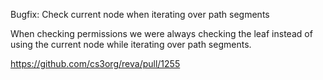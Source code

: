 Bugfix: Check current node when iterating over path segments

When checking permissions we were always checking the leaf instead of using the current node while iterating over path segments.

https://github.com/cs3org/reva/pull/1255
